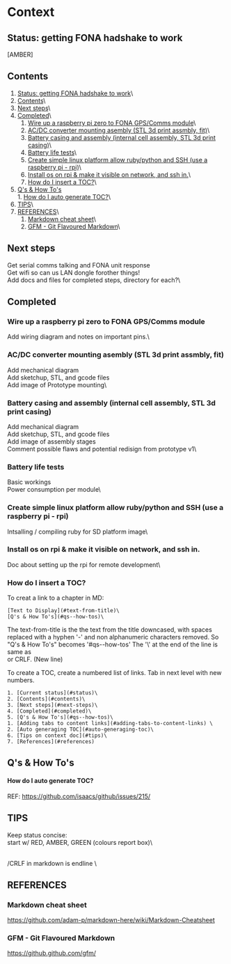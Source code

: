 # Context
## Status: getting FONA hadshake to work
[AMBER]

## Contents
1. [Status: getting FONA hadshake to work](#status-getting-fona-hadshake-to-work)\
2. [Contents](#contents)\
3. [Next steps](#next-steps)\
4. [Completed](#completed)\
	1. [Wire up a raspberry pi zero to FONA GPS/Comms module](#wire-up-a-raspberry-pi-zero-to-fona-gpscomms-module)\
	2. [AC/DC converter mounting asembly (STL 3d print assmbly, fit)](#acdc-converter-mounting-asembly-stl-3d-print-assmbly-fit)\
	3. [Battery casing and assembly (internal cell assembly, STL 3d print casing)](#battery-casing-and-assembly-internal-cell-assembly-stl-3d-print-casing)\
	4. [Battery life tests](#battery-life-tests)\
	5. [Create simple linux platform allow ruby/python and SSH (use a raspberry pi - rpi)](#create-simple-linux-platform-allow-rubypython-and-ssh-use-a-raspberry-pi--rpi)\
	6. [Install os on rpi & make it visible on network, and ssh in.](#install-os-on-rpi--make-it-visible-on-network-and-ssh-in)\
	7. [How do I insert a TOC?](#how-do-i-insert-a-toc)\
5. [Q's & How To's](#qs--how-tos)\
		1. [How do I auto generate TOC?](#how-do-i-auto-generate-toc)\
6. [TIPS](#tips)\
7. [REFERENCES](#references)\
	1. [Markdown cheat sheet](#markdown-cheat-sheet)\
	2. [GFM - Git Flavoured Markdown](#gfm--git-flavoured-markdown)\


## Next steps
Get serial comms talking and FONA unit response\
Get wifi so can us LAN dongle forother things!\
Add docs and files for completed steps, directory for each?\

## Completed
### Wire up a raspberry pi zero to FONA GPS/Comms module
Add wiring diagram and notes on important pins.\

### AC/DC converter mounting asembly (STL 3d print assmbly, fit)
Add mechanical diagram\
Add sketchup, STL, and gcode files\
Add image of Prototype mounting\

### Battery casing and assembly (internal cell assembly, STL 3d print casing)
Add mechanical diagram\
Add sketchup, STL, and gcode files\
Add image of assembly stages\
Comment possible flaws and potential redisign from prototype v1\

### Battery life tests
Basic workings\
Power consumption per module\

### Create simple linux platform allow ruby/python and SSH (use a raspberry pi - rpi)
Intsalling / compiling ruby for SD platform image\

### Install os on rpi & make it visible on network, and ssh in.
Doc about setting up the rpi for remote development\

### How do I insert a TOC?
To creat a link to a chapter in MD:
```
[Text to Display](#text-from-title)\
[Q's & How To's](#qs--how-tos)\
```

The text-from-title is the the text from the title downcased, with spaces replaced with a hyphen '-' and non alphanumeric characters removed. So "Q's & How To's" becomes '#qs--how-tos'
The '\\' at the end of the line is same as <br> or CRLF. (New line)

To create a TOC, create a numbered list of links. Tab in next level with new numbers.
```
1. [Current status](#status)\
2. [Contents](#contents)\
3. [Next steps](#next-steps)\
4. [Completed](#completed)\
5. [Q's & How To's](#qs--how-tos)\
1. [Adding tabs to content links](#adding-tabs-to-content-links) \
2. [Auto generaging TOC](#auto-generaging-toc)\
6. [Tips on context doc](#tips)\
7. [References](#references)
```


## Q's & How To's
#### How do I auto generate TOC?
REF: https://github.com/isaacs/github/issues/215/


## TIPS
Keep status concise:\
start w/ RED, AMBER, GREEN (colours report box)\

<br>/CRLF in markdown is endline \\


## REFERENCES
### Markdown cheat sheet
https://github.com/adam-p/markdown-here/wiki/Markdown-Cheatsheet

### GFM - Git Flavoured Markdown
https://github.github.com/gfm/
